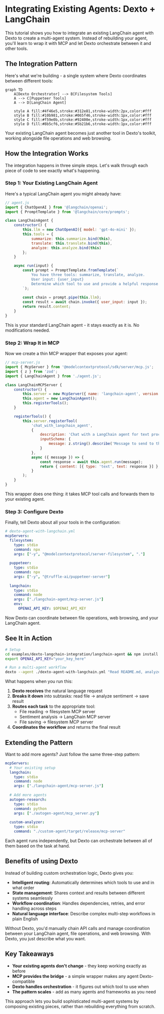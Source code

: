 # Integrating Existing Agents: Dexto + LangChain

This tutorial shows you how to integrate an existing LangChain agent with Dexto to create a multi-agent system. Instead of rebuilding your agent, you'll learn to wrap it with MCP and let Dexto orchestrate between it and other tools.

## The Integration Pattern

Here's what we're building - a single system where Dexto coordinates between different tools:

```mermaid
graph TD
    A[Dexto Orchestrator] --> B[Filesystem Tools]
    A --> C[Puppeteer Tools]
    A --> D[LangChain Agent]
    
    style A fill:#4f46e5,stroke:#312e81,stroke-width:2px,color:#fff
    style B fill:#10b981,stroke:#065f46,stroke-width:1px,color:#fff
    style C fill:#f59e0b,stroke:#92400e,stroke-width:1px,color:#fff
    style D fill:#8b5cf6,stroke:#5b21b6,stroke-width:1px,color:#fff
```

Your existing LangChain agent becomes just another tool in Dexto's toolkit, working alongside file operations and web browsing.

## How the Integration Works

The integration happens in three simple steps. Let's walk through each piece of code to see exactly what's happening.

### Step 1: Your Existing LangChain Agent

Here's a typical LangChain agent you might already have:

```javascript
// agent.js
import { ChatOpenAI } from '@langchain/openai';
import { PromptTemplate } from '@langchain/core/prompts';

class LangChainAgent {
    constructor() {
        this.llm = new ChatOpenAI({ model: 'gpt-4o-mini' });
        this.tools = {
            summarize: this.summarize.bind(this),
            translate: this.translate.bind(this),
            analyze: this.analyze.bind(this)
        };
    }

    async run(input) {
        const prompt = PromptTemplate.fromTemplate(`
            You have three tools: summarize, translate, analyze.
            User input: {user_input}
            Determine which tool to use and provide a helpful response.
        `);
        
        const chain = prompt.pipe(this.llm);
        const result = await chain.invoke({ user_input: input });
        return result.content;
    }
}
```

This is your standard LangChain agent - it stays exactly as it is. No modifications needed.

### Step 2: Wrap It in MCP

Now we create a thin MCP wrapper that exposes your agent:

```javascript
// mcp-server.js
import { McpServer } from '@modelcontextprotocol/sdk/server/mcp.js';
import { z } from 'zod';
import { LangChainAgent } from './agent.js';

class LangChainMCPServer {
    constructor() {
        this.server = new McpServer({ name: 'langchain-agent', version: '1.0.0' });
        this.agent = new LangChainAgent();
        this.registerTools();
    }

    registerTools() {
        this.server.registerTool(
            'chat_with_langchain_agent',
            {
                description: 'Chat with a LangChain agent for text processing',
                inputSchema: {
                    message: z.string().describe('Message to send to the agent')
                }
            },
            async ({ message }) => {
                const response = await this.agent.run(message);
                return { content: [{ type: 'text', text: response }] };
            }
        );
    }
}
```

This wrapper does one thing: it takes MCP tool calls and forwards them to your existing agent.

### Step 3: Configure Dexto

Finally, tell Dexto about all your tools in the configuration:

```yaml
# dexto-agent-with-langchain.yml
mcpServers:
  filesystem:
    type: stdio
    command: npx
    args: ["-y", "@modelcontextprotocol/server-filesystem", "."]
    
  puppeteer:
    type: stdio
    command: npx
    args: ["-y", "@truffle-ai/puppeteer-server"]
    
  langchain:
    type: stdio
    command: node
    args: ["./langchain-agent/mcp-server.js"]
    env:
      OPENAI_API_KEY: $OPENAI_API_KEY
```

Now Dexto can coordinate between file operations, web browsing, and your LangChain agent.

## See It in Action

```bash
# Setup
cd examples/dexto-langchain-integration/langchain-agent && npm install
export OPENAI_API_KEY="your_key_here"

# Run a multi-agent workflow
dexto --agent ./dexto-agent-with-langchain.yml "Read README.md, analyze its sentiment, and save the analysis"
```

What happens when you run this:

1. **Dexto receives** the natural language request
2. **Breaks it down** into subtasks: read file → analyze sentiment → save result
3. **Routes each task** to the appropriate tool:
   - File reading → filesystem MCP server
   - Sentiment analysis → LangChain MCP server  
   - File saving → filesystem MCP server
4. **Coordinates the workflow** and returns the final result

## Extending the Pattern

Want to add more agents? Just follow the same three-step pattern:

```yaml
mcpServers:
  # Your existing setup
  langchain:
    type: stdio
    command: node
    args: ["./langchain-agent/mcp-server.js"]
    
  # Add more agents
  autogen-research:
    type: stdio
    command: python
    args: ["./autogen-agent/mcp_server.py"]
    
  custom-analyzer:
    type: stdio
    command: "./custom-agent/target/release/mcp-server"
```

Each agent runs independently, but Dexto can orchestrate between all of them based on the task at hand.

## Benefits of using Dexto

Instead of building custom orchestration logic, Dexto gives you:

- **Intelligent routing**: Automatically determines which tools to use and in what order
- **State management**: Shares context and results between different systems seamlessly  
- **Workflow coordination**: Handles dependencies, retries, and error handling across steps
- **Natural language interface**: Describe complex multi-step workflows in plain English

Without Dexto, you'd manually chain API calls and manage coordination between your LangChain agent, file operations, and web browsing. With Dexto, you just describe what you want.

## Key Takeaways

- **Your existing agents don't change** - they keep working exactly as before
- **MCP provides the bridge** - a simple wrapper makes any agent Dexto-compatible
- **Dexto handles orchestration** - it figures out which tool to use when
- **The pattern scales** - add as many agents and frameworks as you need

This approach lets you build sophisticated multi-agent systems by composing existing pieces, rather than rebuilding everything from scratch.